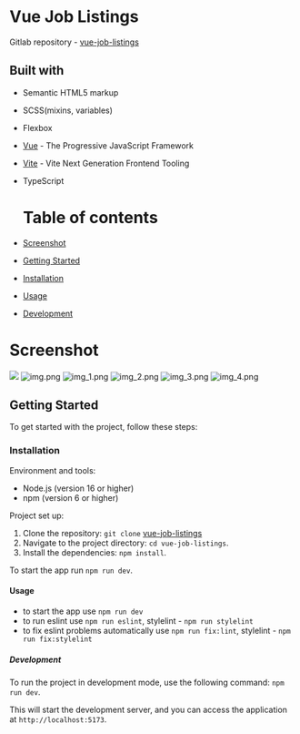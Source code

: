 # Vue Job Listings

Gitlab repository - [vue-job-listings](https://github.com/RuslanaTomnyuk/vue-job-listings.git)

## Built with

- Semantic HTML5 markup
- SCSS(mixins, variables)
- Flexbox
- [Vue](https://vuejs.org/) - The Progressive JavaScript Framework
- [Vite](https://vitejs.dev/) - Vite Next Generation Frontend Tooling
- TypeScript

   # Table of contents

- [Screenshot](#screenshot)
- [Getting Started](#getting-started)
- [Installation](#installation)
- [Usage](#usage)
- [Development](#development)

# Screenshot

![](./screenshot.jpg)
![img.png](img.png)
![img_1.png](img_1.png)
![img_2.png](img_2.png)
![img_3.png](img_3.png)
![img_4.png](img_4.png)

## Getting Started

To get started with the project, follow these steps:

### Installation

Environment and tools:
- Node.js (version 16 or higher)
- npm (version 6 or higher)

Project set up:
1. Clone the repository: `git clone` [vue-job-listings](https://github.com/RuslanaTomnyuk/vue-job-listings.git)
2. Navigate to the project directory: `cd vue-job-listings`.
3. Install the dependencies: `npm install`.

To start the app run `npm run dev`.

#### Usage

- to start the app use `npm run dev`
- to run eslint use `npm run eslint`, stylelint - `npm run stylelint`
- to fix eslint problems automatically use `npm run fix:lint`, stylelint - `npm run fix:stylelint`

##### Development

To run the project in development mode, use the following command:
`npm run dev`.

This will start the development server, and you can access the application at `http://localhost:5173`.
